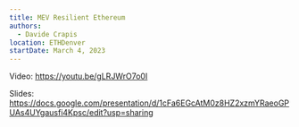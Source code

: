 ```yaml
---
title: MEV Resilient Ethereum
authors:
  - Davide Crapis
location: ETHDenver
startDate: March 4, 2023
---
```


Video: <https://youtu.be/gLRJWrO7o0I>

Slides: <https://docs.google.com/presentation/d/1cFa6EGcAtM0z8HZ2xzmYRaeoGPUAs4UYgausfi4Kpsc/edit?usp=sharing>
